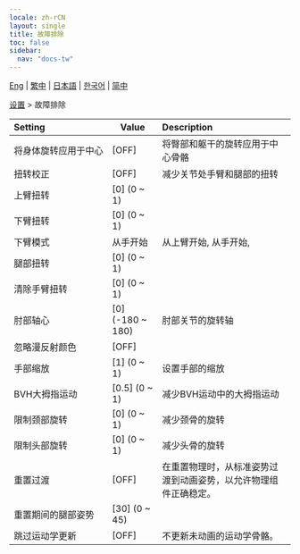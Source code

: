 ```yaml
---
locale: zh-rCN
layout: single
title: 故障排除
toc: false
sidebar:
  nav: "docs-tw"
---
```

[Eng](/dancexr/menu/2025.4/actor/troubleshooting) | [繁中](/tw/dancexr/menu/2025.4/actor/troubleshooting) | [日本語](/jp/dancexr/menu/2025.4/actor/troubleshooting) | [한국어](/kr/dancexr/menu/2025.4/actor/troubleshooting) | [简中](/zh/dancexr/menu/2025.4/actor/troubleshooting)

[设置](../menu#设置) > 故障排除



| Setting | Value | Description |
| :--- | --- | :--- |
|<nobr>将身体旋转应用于中心</nobr>| [OFF] | 将臀部和躯干的旋转应用于中心骨骼
|<nobr>扭转校正</nobr>| [OFF] | 减少关节处手臂和腿部的扭转
|<nobr>上臂扭转</nobr>| [0] (0 ~ 1) | 
|<nobr>下臂扭转</nobr>| [0] (0 ~ 1) | 
|<nobr>下臂模式</nobr>| 从手开始 | 从上臂开始, 从手开始, 
|<nobr>腿部扭转</nobr>| [0] (0 ~ 1) | 
|<nobr>清除手臂扭转</nobr>| [0] (0 ~ 1) | 
|<nobr>肘部轴心</nobr>| [0] (-180 ~ 180) | 肘部关节的旋转轴
|<nobr>忽略漫反射颜色</nobr>| [OFF] | 
|<nobr>手部缩放</nobr>| [1] (0 ~ 1) | 设置手部的缩放
|<nobr>BVH大拇指运动</nobr>| [0.5] (0 ~ 1) | 减少BVH运动中的大拇指运动
|<nobr>限制颈部旋转</nobr>| [0] (0 ~ 1) | 减少颈骨的旋转
|<nobr>限制头部旋转</nobr>| [0] (0 ~ 1) | 减少头骨的旋转
|<nobr>重置过渡</nobr>| [OFF] | 在重置物理时，从标准姿势过渡到动画姿势，以允许物理组件正确稳定。
|<nobr>重置期间的腿部姿势</nobr>| [30] (0 ~ 45) | 
|<nobr>跳过运动学更新</nobr>| [OFF] | 不更新未动画的运动学骨骼。
